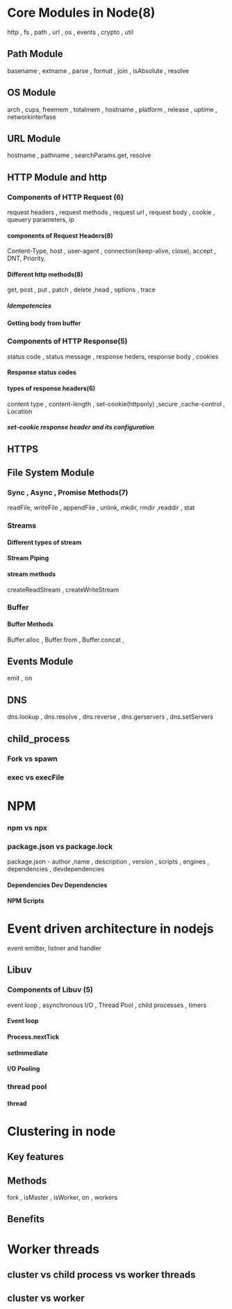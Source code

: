 
# Core Modules in Node(8)
http , fs , path , url , os , events , crypto , util
## Path Module 
basename , extname , parse , format , join , isAbsolute , resolve 
## OS Module
arch , cups, freemem , totalmem , hostname , platform , release , uptime , networkinterfase 
## URL Module 
hostname , pathname , searchParams.get, resolve 
## HTTP Module and http 
### Components of HTTP Request (6)
request headers , request methods , request url , request body , cookie , queuery parameters, ip 
#### components of Request Headers(8)
Content-Type, host , user-agent , connection(keep-alive, close), accept , DNT, Priority, 
#### Different http methods(8)
get, post , put , patch , delete ,head , options , trace
##### Idempotencies 
#### Getting body from buffer 
### Components of HTTP Response(5)
status code , status message , response heders, response body , cookies 
#### Response status codes 
#### types  of response headers(6)
content type , content-length , set-cookie(httponly) ,secure ,cache-control , Location  
##### set-cookie response header and its configuration 
## HTTPS
## File System Module
### Sync , Async , Promise Methods(7)
readFile, writeFile , appendFile , unlink, mkdir, rmdir ,readdir , stat 
### Streams 
#### Different types of stream 
#### Stream Piping 
#### stream methods
createReadStream , createWriteStream
### Buffer
#### Buffer Methods 
Buffer.alloc , Buffer.from , Buffer.concat ,   
## Events Module
emit , on 
## DNS
dns.lookup , dns.resolve , dns.reverse , dns.gerservers , dns.setServers 

## child_process
### Fork vs spawn 
### exec vs execFile 
# NPM 
### npm vs npx 
### package.json vs package.lock
package.json - author ,name , description , version , scripts , engines , dependencies , devdependencies
#### Dependencies Dev Dependencies 
#### NPM Scripts 
# Event driven architecture in nodejs
event emitter, listner and handler 
## Libuv
### Components of Libuv (5)
event loop , asynchronous I/O , Thread Pool , child processes , timers 
#### Event loop 
#### Process.nextTick 
#### setImmediate 
#### I/O Pooling 
### thread pool 
#### thread 
# Clustering in node 
## Key features 
## Methods
fork , isMaster , isWorker, on , workers 
## Benefits 
# Worker threads
## cluster vs child process vs worker threads 
## cluster vs worker 







